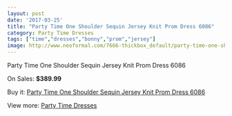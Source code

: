 ```yaml
---
layout: post
date: '2017-03-25'
title: "Party Time One Shoulder Sequin Jersey Knit Prom Dress 6086"
category: Party Time Dresses
tags: ["time","dresses","bonny","prom","jersey"]
image: http://www.neoformal.com/7666-thickbox_default/party-time-one-shoulder-sequin-jersey-knit-prom-dress-6086.jpg
---
```

Party Time One Shoulder Sequin Jersey Knit Prom Dress 6086

On Sales: **$389.99**
<a href="https://www.neoformal.com/en/party-time-dresses/2716-party-time-one-shoulder-sequin-jersey-knit-prom-dress-6086.html"><amp-img layout="responsive" width="600" height="600" src="//www.neoformal.com/7666-thickbox_default/party-time-one-shoulder-sequin-jersey-knit-prom-dress-6086.jpg" alt="Party Time One Shoulder Sequin Jersey Knit Prom Dress 6086 0" /></a>
<a href="https://www.neoformal.com/en/party-time-dresses/2716-party-time-one-shoulder-sequin-jersey-knit-prom-dress-6086.html"><amp-img layout="responsive" width="600" height="600" src="//www.neoformal.com/7669-thickbox_default/party-time-one-shoulder-sequin-jersey-knit-prom-dress-6086.jpg" alt="Party Time One Shoulder Sequin Jersey Knit Prom Dress 6086 1" /></a>
<a href="https://www.neoformal.com/en/party-time-dresses/2716-party-time-one-shoulder-sequin-jersey-knit-prom-dress-6086.html"><amp-img layout="responsive" width="600" height="600" src="//www.neoformal.com/7668-thickbox_default/party-time-one-shoulder-sequin-jersey-knit-prom-dress-6086.jpg" alt="Party Time One Shoulder Sequin Jersey Knit Prom Dress 6086 2" /></a>
<a href="https://www.neoformal.com/en/party-time-dresses/2716-party-time-one-shoulder-sequin-jersey-knit-prom-dress-6086.html"><amp-img layout="responsive" width="600" height="600" src="//www.neoformal.com/7667-thickbox_default/party-time-one-shoulder-sequin-jersey-knit-prom-dress-6086.jpg" alt="Party Time One Shoulder Sequin Jersey Knit Prom Dress 6086 3" /></a>

Buy it: [Party Time One Shoulder Sequin Jersey Knit Prom Dress 6086](https://www.neoformal.com/en/party-time-dresses/2716-party-time-one-shoulder-sequin-jersey-knit-prom-dress-6086.html "Party Time One Shoulder Sequin Jersey Knit Prom Dress 6086")

View more: [Party Time Dresses](https://www.neoformal.com/en/25-party-time-dresses "Party Time Dresses")